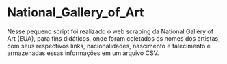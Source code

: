 # National_Gallery_of_Art
Nesse pequeno script foi realizado o web scraping da National Gallery of Art (EUA), para fins didáticos, onde foram coletados os nomes dos artistas, com seus respectivos links, nacionalidades, nascimento e falecimento e armazenadas essas informações em um arquivo CSV.
